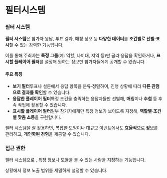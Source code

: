 # 필터시스템

### 필터 시스템

**필터 시스템**은 참가자 응답, 투표 결과, 매칭 정보 등 **다양한 데이터**를 **조건별로 선별·표시**할 수 있는 강력한 기능입니다.

이를 통해 주최자는 **특정 그룹**(예: 역할, 나이대, 지역 등)만 골라 응답을 확인하거나, **표시할 플레이어 필터**를 설정해 원하는 정보만 참가자들에게 공개할 수 있습니다.

#### 주요 특징

* **보기 필터**투표나 설문에서 응답 항목을 분류·정렬하여, 진행 상황에 따라 **다른 관점으로 결과를 확인**할 수 있습니다.
* **응답한 플레이어 필터**특정 조건을 충족하는 응답자들만 선별해, **매칭**이나 **추첨** 등 후속 작업에 활용할 수 있습니다.
* **표시할 플레이어 필터**일부 참가자에게만 특정 정보가 보이도록 지정해, **역할별·조건별 맞춤 소통**을 구현합니다.

필터 시스템을 잘 활용하면, 복잡한 모임이나 대규모 이벤트에서도 **효율적으로 정보**를 관리하고, **개인화된 경험**을 제공할 수 있습니다.

### 접근 권한

필터 시스템으로 , 특정 정보나 모듈을 볼 수 있는 사람을 지정하는 기능입니다.

상황에서 정보 노출 범위를 세밀하게 설정할 수 있습니다.

